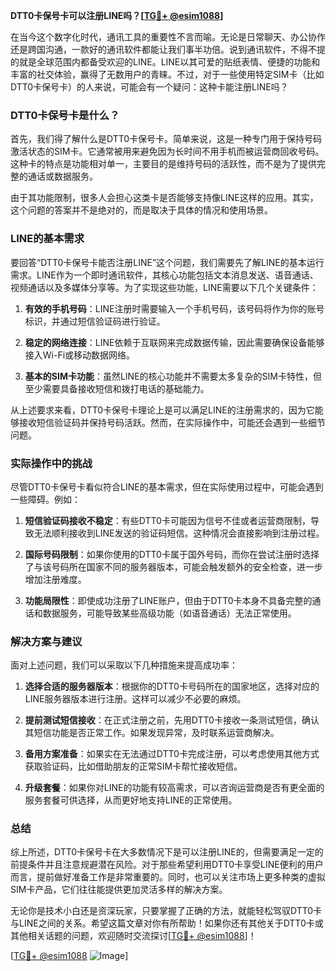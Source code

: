 **DTT0卡保号卡可以注册LINE吗？[[TG💪+ @esim1088](https://t.me/s/esim1088)]**

在当今这个数字化时代，通讯工具的重要性不言而喻。无论是日常聊天、办公协作还是跨国沟通，一款好的通讯软件都能让我们事半功倍。说到通讯软件，不得不提的就是全球范围内都备受欢迎的LINE。LINE以其可爱的贴纸表情、便捷的功能和丰富的社交体验，赢得了无数用户的青睐。不过，对于一些使用特定SIM卡（比如DTT0卡保号卡）的人来说，可能会有一个疑问：这种卡能注册LINE吗？

### DTT0卡保号卡是什么？

首先，我们得了解什么是DTT0卡保号卡。简单来说，这是一种专门用于保持号码激活状态的SIM卡。它通常被用来避免因为长时间不用手机而被运营商回收号码。这种卡的特点是功能相对单一，主要目的是维持号码的活跃性，而不是为了提供完整的通话或数据服务。

由于其功能限制，很多人会担心这类卡是否能够支持像LINE这样的应用。其实，这个问题的答案并不是绝对的，而是取决于具体的情况和使用场景。

### LINE的基本需求

要回答“DTT0卡保号卡能否注册LINE”这个问题，我们需要先了解LINE的基本运行需求。LINE作为一个即时通讯软件，其核心功能包括文本消息发送、语音通话、视频通话以及多媒体分享等。为了实现这些功能，LINE需要以下几个关键条件：

1. **有效的手机号码**：LINE注册时需要输入一个手机号码，该号码将作为你的账号标识，并通过短信验证码进行验证。
   
2. **稳定的网络连接**：LINE依赖于互联网来完成数据传输，因此需要确保设备能够接入Wi-Fi或移动数据网络。

3. **基本的SIM卡功能**：虽然LINE的核心功能并不需要太多复杂的SIM卡特性，但至少需要具备接收短信和拨打电话的基础能力。

从上述要求来看，DTT0卡保号卡理论上是可以满足LINE的注册需求的，因为它能够接收短信验证码并保持号码活跃。然而，在实际操作中，可能还会遇到一些细节问题。

### 实际操作中的挑战

尽管DTT0卡保号卡看似符合LINE的基本需求，但在实际使用过程中，可能会遇到一些障碍。例如：

1. **短信验证码接收不稳定**：有些DTT0卡可能因为信号不佳或者运营商限制，导致无法顺利接收到LINE发送的验证码短信。这种情况会直接影响到注册过程。

2. **国际号码限制**：如果你使用的DTT0卡属于国外号码，而你在尝试注册时选择了与该号码所在国家不同的服务器版本，可能会触发额外的安全检查，进一步增加注册难度。

3. **功能局限性**：即使成功注册了LINE账户，但由于DTT0卡本身不具备完整的通话和数据服务，可能导致某些高级功能（如语音通话）无法正常使用。

### 解决方案与建议

面对上述问题，我们可以采取以下几种措施来提高成功率：

1. **选择合适的服务器版本**：根据你的DTT0卡号码所在的国家地区，选择对应的LINE服务器版本进行注册。这样可以减少不必要的麻烦。

2. **提前测试短信接收**：在正式注册之前，先用DTT0卡接收一条测试短信，确认其短信功能是否正常工作。如果发现异常，及时联系运营商解决。

3. **备用方案准备**：如果实在无法通过DTT0卡完成注册，可以考虑使用其他方式获取验证码，比如借助朋友的正常SIM卡帮忙接收短信。

4. **升级套餐**：如果你对LINE的功能有较高需求，可以咨询运营商是否有更全面的服务套餐可供选择，从而更好地支持LINE的正常使用。

### 总结

综上所述，DTT0卡保号卡在大多数情况下是可以注册LINE的，但需要满足一定的前提条件并且注意规避潜在风险。对于那些希望利用DTT0卡享受LINE便利的用户而言，提前做好准备工作是非常重要的。同时，也可以关注市场上更多种类的虚拟SIM卡产品，它们往往能提供更加灵活多样的解决方案。

无论你是技术小白还是资深玩家，只要掌握了正确的方法，就能轻松驾驭DTT0卡与LINE之间的关系。希望这篇文章对你有所帮助！如果你还有其他关于DTT0卡或其他相关话题的问题，欢迎随时交流探讨[[TG💪+ @esim1088](https://t.me/s/esim1088)]！

[[TG💪+ @esim1088](https://t.me/s/esim1088) ![Image](https://i.postimg.cc/4NQfJmqS/Snipaste-2025-05-13-00-14-12.png)]